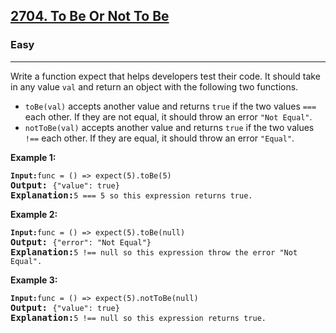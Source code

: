 <h2><a href="https://leetcode.com/problems/to-be-or-not-to-be/">2704. To Be Or Not To Be</a></h2><h3>Easy</h3><hr><div><p>Write a function expect that helps developers test their code. It should take in any value <code>val</code> and return an object with the following two functions.

* <code>toBe(val)</code> accepts another value and returns <code>true</code> if the two values <code>===</code> each other. If they are not equal, it should throw an error <code>"Not Equal"</code>.
* <code>notToBe(val)</code> accepts another value and returns <code>true</code> if the two values <code>!==</code> each other. If they are equal, it should throw an error <code>"Equal"</code>.</p>


<p><strong class="example">Example 1:</strong></p>
<pre><strong><code>Input:</code></strong><code>func = () => expect(5).toBe(5)</code>
<strong>Output:</strong> <code>{"value": true}</code>
<strong>Explanation:</strong><code>5 === 5 so this expression returns true.</code>
</pre>

<p><strong class="example">Example 2:</strong></p>
<pre><strong><code>Input:</code></strong><code>func = () => expect(5).toBe(null)</code>
<strong>Output:</strong> <code>{"error": "Not Equal"}</code>
<strong>Explanation:</strong><code>5 !== null so this expression throw the error "Not Equal".</code>
</pre>
</pre>

<p><strong class="example">Example 3:</strong></p>
<pre><strong><code>Input:</code></strong><code>func = () => expect(5).notToBe(null)</code>
<strong>Output:</strong> <code>{"value": true}</code>
<strong>Explanation:</strong><code>5 !== null so this expression returns true.</code>
</pre>

